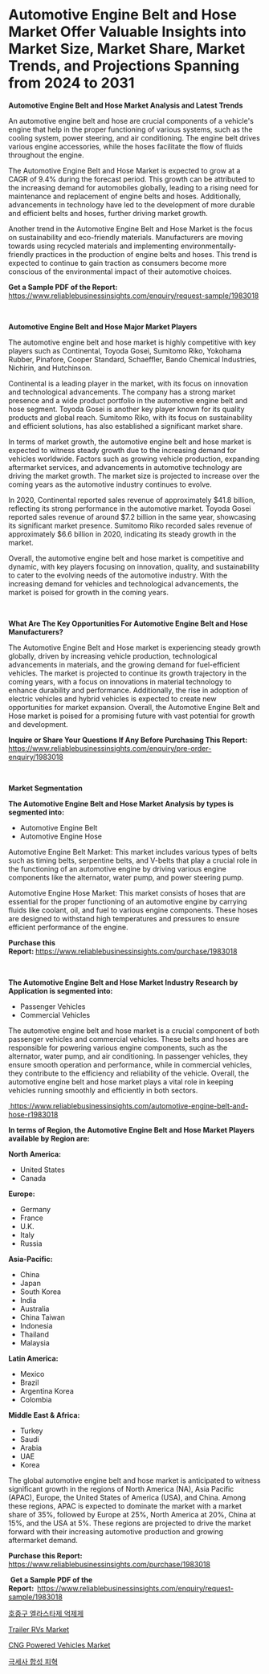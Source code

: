 <p><h1>Automotive Engine Belt and Hose Market Offer Valuable Insights into Market Size, Market Share, Market Trends, and Projections Spanning from 2024 to 2031</h1></p><p><strong>Automotive Engine Belt and Hose Market Analysis and Latest Trends</strong></p>
<p><p>An automotive engine belt and hose are crucial components of a vehicle's engine that help in the proper functioning of various systems, such as the cooling system, power steering, and air conditioning. The engine belt drives various engine accessories, while the hoses facilitate the flow of fluids throughout the engine.</p><p>The Automotive Engine Belt and Hose Market is expected to grow at a CAGR of 9.4% during the forecast period. This growth can be attributed to the increasing demand for automobiles globally, leading to a rising need for maintenance and replacement of engine belts and hoses. Additionally, advancements in technology have led to the development of more durable and efficient belts and hoses, further driving market growth.</p><p>Another trend in the Automotive Engine Belt and Hose Market is the focus on sustainability and eco-friendly materials. Manufacturers are moving towards using recycled materials and implementing environmentally-friendly practices in the production of engine belts and hoses. This trend is expected to continue to gain traction as consumers become more conscious of the environmental impact of their automotive choices.</p></p>
<p><strong>Get a Sample PDF of the Report:&nbsp;</strong> <a href="https://www.reliablebusinessinsights.com/enquiry/request-sample/1983018">https://www.reliablebusinessinsights.com/enquiry/request-sample/1983018</a></p>
<p>&nbsp;</p>
<p><strong>Automotive Engine Belt and Hose Major Market Players</strong></p>
<p><p>The automotive engine belt and hose market is highly competitive with key players such as Continental, Toyoda Gosei, Sumitomo Riko, Yokohama Rubber, Pinafore, Cooper Standard, Schaeffler, Bando Chemical Industries, Nichirin, and Hutchinson. </p><p>Continental is a leading player in the market, with its focus on innovation and technological advancements. The company has a strong market presence and a wide product portfolio in the automotive engine belt and hose segment. Toyoda Gosei is another key player known for its quality products and global reach. Sumitomo Riko, with its focus on sustainability and efficient solutions, has also established a significant market share.</p><p>In terms of market growth, the automotive engine belt and hose market is expected to witness steady growth due to the increasing demand for vehicles worldwide. Factors such as growing vehicle production, expanding aftermarket services, and advancements in automotive technology are driving the market growth. The market size is projected to increase over the coming years as the automotive industry continues to evolve.</p><p>In 2020, Continental reported sales revenue of approximately $41.8 billion, reflecting its strong performance in the automotive market. Toyoda Gosei reported sales revenue of around $7.2 billion in the same year, showcasing its significant market presence. Sumitomo Riko recorded sales revenue of approximately $6.6 billion in 2020, indicating its steady growth in the market.</p><p>Overall, the automotive engine belt and hose market is competitive and dynamic, with key players focusing on innovation, quality, and sustainability to cater to the evolving needs of the automotive industry. With the increasing demand for vehicles and technological advancements, the market is poised for growth in the coming years.</p></p>
<p>&nbsp;</p>
<p><strong>What Are The Key Opportunities For Automotive Engine Belt and Hose Manufacturers?</strong></p>
<p><p>The Automotive Engine Belt and Hose market is experiencing steady growth globally, driven by increasing vehicle production, technological advancements in materials, and the growing demand for fuel-efficient vehicles. The market is projected to continue its growth trajectory in the coming years, with a focus on innovations in material technology to enhance durability and performance. Additionally, the rise in adoption of electric vehicles and hybrid vehicles is expected to create new opportunities for market expansion. Overall, the Automotive Engine Belt and Hose market is poised for a promising future with vast potential for growth and development.</p></p>
<p><strong>Inquire or Share Your Questions If Any Before Purchasing This Report:</strong> <a href="https://www.reliablebusinessinsights.com/enquiry/pre-order-enquiry/1983018">https://www.reliablebusinessinsights.com/enquiry/pre-order-enquiry/1983018</a></p>
<p>&nbsp;</p>
<p><strong>Market Segmentation</strong></p>
<p><strong>The Automotive Engine Belt and Hose Market Analysis by types is segmented into:</strong></p>
<p><ul><li>Automotive Engine Belt</li><li>Automotive Engine Hose</li></ul></p>
<p><p>Automotive Engine Belt Market: This market includes various types of belts such as timing belts, serpentine belts, and V-belts that play a crucial role in the functioning of an automotive engine by driving various engine components like the alternator, water pump, and power steering pump.</p><p>Automotive Engine Hose Market: This market consists of hoses that are essential for the proper functioning of an automotive engine by carrying fluids like coolant, oil, and fuel to various engine components. These hoses are designed to withstand high temperatures and pressures to ensure efficient performance of the engine.</p></p>
<p><strong>Purchase this Report:&nbsp;</strong><a href="https://www.reliablebusinessinsights.com/purchase/1983018">https://www.reliablebusinessinsights.com/purchase/1983018</a></p>
<p>&nbsp;</p>
<p><strong>The Automotive Engine Belt and Hose Market Industry Research by Application is segmented into:</strong></p>
<p><ul><li>Passenger Vehicles</li><li>Commercial Vehicles</li></ul></p>
<p><p>The automotive engine belt and hose market is a crucial component of both passenger vehicles and commercial vehicles. These belts and hoses are responsible for powering various engine components, such as the alternator, water pump, and air conditioning. In passenger vehicles, they ensure smooth operation and performance, while in commercial vehicles, they contribute to the efficiency and reliability of the vehicle. Overall, the automotive engine belt and hose market plays a vital role in keeping vehicles running smoothly and efficiently in both sectors.</p></p>
<p><a href="https://www.reliablebusinessinsights.com/automotive-engine-belt-and-hose-r1983018">&nbsp;https://www.reliablebusinessinsights.com/automotive-engine-belt-and-hose-r1983018</a></p>
<p><strong>In terms of Region, the Automotive Engine Belt and Hose Market Players available by Region are:</strong></p>
<p>
    <p> <strong> North America: </strong>
        <ul>
            <li>United States</li>
            <li>Canada</li>
        </ul>
        </p> 
    <p> <strong> Europe: </strong>
        <ul>
            <li>Germany</li>
            <li>France</li>
            <li>U.K.</li>
            <li>Italy</li>
            <li>Russia</li>
        </ul>
        </p> 
    <p> <strong> Asia-Pacific: </strong>
        <ul>
            <li>China</li>
            <li>Japan</li>
            <li>South Korea</li>
            <li>India</li>
            <li>Australia</li>
            <li>China Taiwan</li>
            <li>Indonesia</li>
            <li>Thailand</li>
            <li>Malaysia</li>
        </ul>
        </p> 
    <p> <strong> Latin America: </strong>
        <ul>
            <li>Mexico</li>
            <li>Brazil</li>
            <li>Argentina Korea</li>
            <li>Colombia</li>
        </ul>
        </p> 
    <p> <strong> Middle East & Africa: </strong>
        <ul>
            <li>Turkey</li>
            <li>Saudi</li>
            <li>Arabia</li>
            <li>UAE</li>
            <li>Korea</li>
        </ul>
    </p>
    </p>
<p><p>The global automotive engine belt and hose market is anticipated to witness significant growth in the regions of North America (NA), Asia Pacific (APAC), Europe, the United States of America (USA), and China. Among these regions, APAC is expected to dominate the market with a market share of 35%, followed by Europe at 25%, North America at 20%, China at 15%, and the USA at 5%. These regions are projected to drive the market forward with their increasing automotive production and growing aftermarket demand.</p></p>
<p><strong>Purchase this Report: </strong><a href="https://www.reliablebusinessinsights.com/purchase/1983018">https://www.reliablebusinessinsights.com/purchase/1983018</a></p>
<p>&nbsp;<strong>Get a Sample PDF of the Report:&nbsp;&nbsp;</strong><a href="https://www.reliablebusinessinsights.com/enquiry/request-sample/1983018">https://www.reliablebusinessinsights.com/enquiry/request-sample/1983018</a></p>
<p><strong></strong></p>
<p><p><a href="https://github.com/royErdmtyan906778/Market-Research-Report-List-2/blob/main/2148502115521.md">호중구 엘라스타제 억제제</a></p><p><a href="https://github.com/vimar16th/Market-Research-Report-List-5/blob/main/trailer-rvs-market.md">Trailer RVs Market</a></p><p><a href="https://github.com/JameTravis/Market-Research-Report-List-5/blob/main/cng-powered-vehicles-market.md">CNG Powered Vehicles Market</a></p><p><a href="https://github.com/valroy852/Market-Research-Report-List-1/blob/main/6067605115522.md">극세사 합성 피혁</a></p></p>